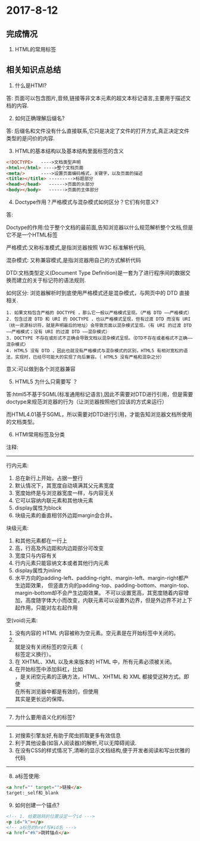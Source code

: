 # 2017-8-12

## 完成情况

1. HTML的常用标签

## 相关知识点总结

1. 什么是HTMl?

答: 页面可以包含图片,音频,链接等非文本元素的超文本标记语言,主要用于描述文档的内容.

2. 如何正确理解后缀名?

答: 后缀名和文件没有什么直接联系,它只是决定了文件的打开方式,真正决定文件类型的是问价的内容.

3. HTML的基本结构以及基本结构里面标签的含义

```html
<!DOCTYPE>   ---->文档类型声明
<html></html> ---->整个文档页面
<meta/>      ---->设置页面编码格式，关键字，以及页面的描述
<title></title> --------->标题部分
<head></head>   ------>页面的头部分
<body></body>   ------>页面的主体部分
```

4. Doctype作用？严格模式与混杂模式如何区分？它们有何意义?

答:

Doctype的作用:位于整个文档的最前面,告知浏览器以什么规范解析整个文档,但是它不是一个HTML标签

严格模式:又称标准模式,是指浏览器按照 W3C 标准解析代码,

混杂模式: 又称兼容模式,是指浏览器用自己的方式解析代码

DTD:文档类型定义(Document Type Definition)是一套为了进行程序间的数据交换而建立的关于标记符的语法规则.

如何区分: 浏览器解析时到底使用严格模式还是混杂模式，与网页中的 DTD 直接相关.

```
1. 如果文档包含严格的 DOCTYPE ，那么它一般以严格模式呈现。（严格 DTD ——严格模式） 
2. 包含过渡 DTD 和 URI 的 DOCTYPE ，也以严格模式呈现，但有过渡 DTD 而没有 URI （统一资源标识符，就是声明最后的地址）会导致页面以混杂模式呈现。（有 URI 的过渡 DTD ——严格模式；没有 URI 的过渡 DTD ——混杂模式） 
3. DOCTYPE 不存在或形式不正确会导致文档以混杂模式呈现。（DTD不存在或者格式不正确——混杂模式）
4. HTML5 没有 DTD ，因此也就没有严格模式与混杂模式的区别，HTML5 有相对宽松的语法，实现时，已经尽可能大的实现了向后兼容。（ HTML5 没有严格和混杂之分）
```

意义:可以做到各个浏览器兼容

5. HTML5 为什么只需要写 <!DOCTYPE HTML>？

答:html5不基于SGML(标准通用标记语言),因此不需要对DTD进行引用，但是需要doctype来规范浏览器的行为（让浏览器按照他们应该的方式来运行）

   而HTML4.01基于SGML，所以需要对DTD进行引用，才能告知浏览器文档所使用的文档类型。

6. HTMl常用标签及分类

注释: <!--我是注释 --->

***
行内元素:

1. 总在新行上开始，占据一整行
2. 默认情况下，其宽度自动填满其父元素宽度
3. 宽度始终是与浏览器宽度一样，与内容无关
4. 它可以容纳内联元素和其他块元素
5. display属性为block
6. 块级元素的垂直相邻外边距margin会合并。


块级元素:

1. 和其他元素都在一行上
2. 高，行高及外边距和内边距部分可改变
3. 宽度只与内容有关
4. 行内元素只能容纳文本或者其他行内元素
5. display属性为inline
6. 水平方向的padding-left、padding-right、margin-left、margin-right都产生边距效果，
   但竖直方向的padding-top、padding-bottom、margin-top、margin-bottom却不会产生边距效果。
   不可以设置宽高，其宽度随着内容增加，高度随字体大小而改变，内联元素可以设置外边界，但是外边界不对上下起作用，只能对左右起作用

空(void)元素:

1. 没有内容的 HTML 内容被称为空元素。空元素是在开始标签中关闭的。
2. <br /> 就是没有关闭标签的空元素（<br /> 标签定义换行）。
3. 在 XHTML、XML 以及未来版本的 HTML 中，所有元素必须被关闭。
4. 在开始标签中添加斜杠，比如 <br />，是关闭空元素的正确方法，HTML、XHTML 和 XML 都接受这种方式。即使 <br> 在所有浏览器中都是有效的，但使用 <br /> 其实是更长远的保障。
***

7. 为什么要用语义化的标签?

***
1. 对搜索引擎友好,有助于爬虫抓取更多有效信息
2. 利于其他设备(如盲人阅读器)的解析,可以无障碍阅读.
3. 在没有CSS的样式情况下,清晰的显示文档结构,便于开发者阅读和写出优雅的代码
***
8. a标签使用:
```html
<a href="" target="">链接</a>
target:_self和_blank
```
9. 如何创建一个锚点?
```html
<!-- 1. 给要跳转的位置设定一个id --->
<p id="k"></p>
<!-- a标签的href写#id名 --->
<a href="#k">跳转锚点</a>
```
